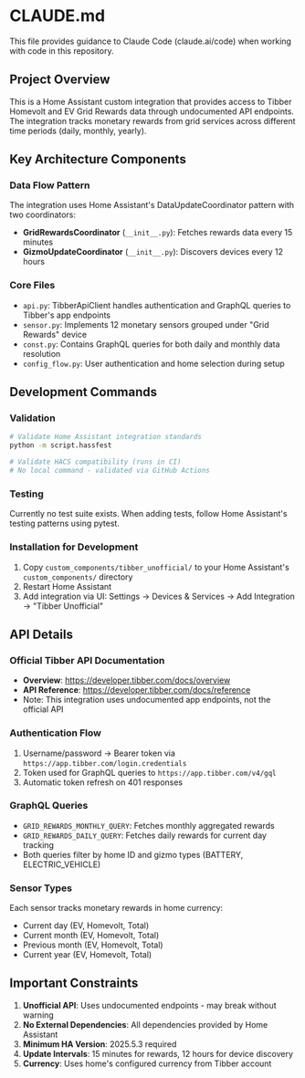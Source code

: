 # CLAUDE.md

This file provides guidance to Claude Code (claude.ai/code) when working with code in this repository.

## Project Overview

This is a Home Assistant custom integration that provides access to Tibber Homevolt and EV Grid Rewards data through undocumented API endpoints. The integration tracks monetary rewards from grid services across different time periods (daily, monthly, yearly).

## Key Architecture Components

### Data Flow Pattern
The integration uses Home Assistant's DataUpdateCoordinator pattern with two coordinators:
- **GridRewardsCoordinator** (`__init__.py`): Fetches rewards data every 15 minutes
- **GizmoUpdateCoordinator** (`__init__.py`): Discovers devices every 12 hours

### Core Files
- `api.py`: TibberApiClient handles authentication and GraphQL queries to Tibber's app endpoints
- `sensor.py`: Implements 12 monetary sensors grouped under "Grid Rewards" device
- `const.py`: Contains GraphQL queries for both daily and monthly data resolution
- `config_flow.py`: User authentication and home selection during setup

## Development Commands

### Validation
```bash
# Validate Home Assistant integration standards
python -m script.hassfest

# Validate HACS compatibility (runs in CI)
# No local command - validated via GitHub Actions
```

### Testing
Currently no test suite exists. When adding tests, follow Home Assistant's testing patterns using pytest.

### Installation for Development
1. Copy `custom_components/tibber_unofficial/` to your Home Assistant's `custom_components/` directory
2. Restart Home Assistant
3. Add integration via UI: Settings → Devices & Services → Add Integration → "Tibber Unofficial"

## API Details

### Official Tibber API Documentation
- **Overview**: https://developer.tibber.com/docs/overview
- **API Reference**: https://developer.tibber.com/docs/reference
- Note: This integration uses undocumented app endpoints, not the official API

### Authentication Flow
1. Username/password → Bearer token via `https://app.tibber.com/login.credentials`
2. Token used for GraphQL queries to `https://app.tibber.com/v4/gql`
3. Automatic token refresh on 401 responses

### GraphQL Queries
- `GRID_REWARDS_MONTHLY_QUERY`: Fetches monthly aggregated rewards
- `GRID_REWARDS_DAILY_QUERY`: Fetches daily rewards for current day tracking
- Both queries filter by home ID and gizmo types (BATTERY, ELECTRIC_VEHICLE)

### Sensor Types
Each sensor tracks monetary rewards in home currency:
- Current day (EV, Homevolt, Total)
- Current month (EV, Homevolt, Total)
- Previous month (EV, Homevolt, Total)
- Current year (EV, Homevolt, Total)

## Important Constraints

1. **Unofficial API**: Uses undocumented endpoints - may break without warning
2. **No External Dependencies**: All dependencies provided by Home Assistant
3. **Minimum HA Version**: 2025.5.3 required
4. **Update Intervals**: 15 minutes for rewards, 12 hours for device discovery
5. **Currency**: Uses home's configured currency from Tibber account